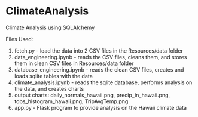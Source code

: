 # ClimateAnalysis
Climate Analysis using SQLAlchemy

Files Used:
1) fetch.py - load the data into 2 CSV files in the Resources/data folder
2) data_engineering.ipynb - reads the CSV files, cleans them, and stores them in clean CSV files in Resources/data folder
3) database_engineering.ipynb - reads the clean CSV files, creates and loads sqlite tables with the data
4) climate_analysis.ipynb - reads the sqlite database, performs analysis on the data, and creates charts
5) output charts: daily_normals_hawaii.png, precip_in_hawaii.png, tobs_histogram_hawaii.png, TripAvgTemp.png
6) app.py - Flask program to provide analysis on the Hawaii climate data
